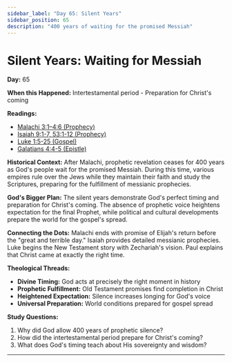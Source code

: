 ```yaml
---
sidebar_label: "Day 65: Silent Years"
sidebar_position: 65
description: "400 years of waiting for the promised Messiah"
---
```


# Silent Years: Waiting for Messiah

**Day:** 65

**When this Happened:** Intertestamental period - Preparation for Christ's coming

**Readings:**
 - [Malachi 3:1–4:6 (Prophecy)](https://www.biblegateway.com/passage/?search=Malachi+3%3A1-4%3A6)
 - [Isaiah 9:1-7, 53:1-12 (Prophecy)](https://www.biblegateway.com/passage/?search=Isaiah+9%3A1-7%2C+53%3A1-12)
 - [Luke 1:5-25 (Gospel)](https://www.biblegateway.com/passage/?search=Luke+1%3A5-25)
 - [Galatians 4:4-5 (Epistle)](https://www.biblegateway.com/passage/?search=Galatians+4%3A4-5)

**Historical Context:** After Malachi, prophetic revelation ceases for 400 years as God's people wait for the promised Messiah. During this time, various empires rule over the Jews while they maintain their faith and study the Scriptures, preparing for the fulfillment of messianic prophecies.

**God's Bigger Plan:** The silent years demonstrate God's perfect timing and preparation for Christ's coming. The absence of prophetic voice heightens expectation for the final Prophet, while political and cultural developments prepare the world for the gospel's spread.

**Connecting the Dots:** Malachi ends with promise of Elijah's return before the "great and terrible day." Isaiah provides detailed messianic prophecies. Luke begins the New Testament story with Zechariah's vision. Paul explains that Christ came at exactly the right time.

****Theological Threads:****
- **Divine Timing:** God acts at precisely the right moment in history
- **Prophetic Fulfillment:** Old Testament promises find completion in Christ
- **Heightened Expectation:** Silence increases longing for God's voice
- **Universal Preparation:** World conditions prepared for gospel spread

**Study Questions:**
1. Why did God allow 400 years of prophetic silence?
2. How did the intertestamental period prepare for Christ's coming?
3. What does God's timing teach about His sovereignty and wisdom?

---